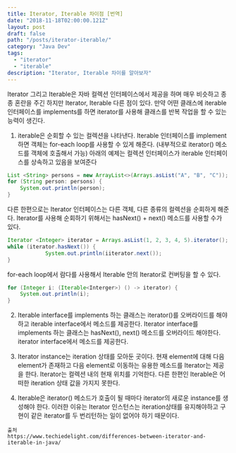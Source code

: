 ```yaml
---
title: Iterator, Iterable 차이점 [번역]
date: "2018-11-18T02:00:00.121Z"
layout: post
draft: false
path: "/posts/iterator-iterable/"
category: "Java Dev"
tags:
  - "iterator"
  - "iterable"
description: "Iterator, Iterable 차이를 알아보자"
---
```


Iterator 그리고 Iterable은 자바 컬렉션 인터페이스에서 제공을 하며 매우 비슷하고 종종 혼란을 주긴 하지만 Iterator, Iterable 다른 점이 있다.
만약 어떤 클래스에 iterable 인터페이스를 implements를 하면 iterator를 사용해 클래스를 반복 작업을 할 수 있는 능력이 생긴다.

1. iterable은 순회할 수 있는 컬렉션을 나타낸다. Iterable 인터페이스를 implement하면 객체는 for-each loop를 사용할 수 있게 해준다. (내부적으로 iterator() 메소드를 객체에 호출해서 가능)
아래의 예제는 컬렉션 인터페이스가 iterable 인터페이스를 상속하고 있음을 보여준다
```java
List <String> persons = new ArrayList<>(Arrays.asList("A", "B", "C"));
for (String person: persons) {
    System.out.println(person);
}
```
다른 한편으로는 Iterator 인터페이스는 다른 객체, 다른 종류의 컬렉션을 순회하게 해준다. Iterator를 사용해 순회하기 위해서는 hasNext() + next() 메소드를 사용할 수가 있다.
```java
Iterator <Integer> iterator = Arrays.asList(1, 2, 3, 4, 5).iterator();
while (iterator.hasNext()) {
            System.out.println(iiterator.next());
}
```
for-each loop에서 람다를 사용해서 Iterable 안의 Iterator로 컨버팅을 할 수 있다.
```java
for (Integer i: (Iterable<Interger>) () -> iterator) {
    System.out.println(i);
}
```

2. Iterable interface를 implements 하는 클래스는 iterator()를 오버라이드를 해야하고 iterable interface에서 메소드를 제공한다.
Iterator interface를 implements 하는 클래스는 hasNext(), next() 메소드를 오버라이드 해야한다. iterator interface에서 메소드를 제공한다.

3. Iterator instance는 iteration 상태를 모아둔 곳이다. 현재 element에 대해 다음 element가 존재하고 다음 element로 이동하는 유용한 메소드를 Iterator는 제공을 한다.
Iterator는 컬렉션 내의 현재 위치를 기억한다. 다른 한편인 Iterable은 어떠한 iteration 상태 값을 가지지 못한다.

4. Iterable은 iterator() 메소드가 호출이 될 때마다 iterator의 새로운 instance를 생성해야 한다.
이러한 이유는 Iterator 인스턴스는 iteration상태를 유지해야하고 구현이 같은 iterator를 두 번리턴하는 일이 없어야 하기 때문이다.

```
출처
https://www.techiedelight.com/differences-between-iterator-and-iterable-in-java/
```
